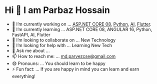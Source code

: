 #                                            Hi  👋 I am Parbaz Hossain
                                 
                                 
                                 

- 🔭 I’m currently working on ... [ASP.NET CORE 08](https://dotnet.microsoft.com/en-us/apps/aspnet), [Python](https://www.python.org/), [AI](https://openai.com/), [Flutter](https://flutter.dev/).
- 🌱 I’m currently learning ... ASP.NET CORE 08, ANGULAR 16, Python, FastAPI, AI, Flutter
- 👯 I’m looking to collaborate on ... New Technology
- 🤔 I’m looking for help with ... Learning New Tech
- 💬 Ask me about ...
- 📫 How to reach me: ... md.parvezcse@gmail.com
- 😄 Pronouns: ... You should learn to be happy
- ⚡ Fun fact: ... If you are happy in mind you can learn and earn everything!

